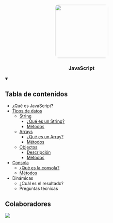 <div align="center">
   <br/>
    <img src="https://github.com/user-attachments/assets/2ec030cc-8d43-4df2-aa76-14b4317d3617" width="175" style="border-radius: 10px;" >
   <h3 align="center">JavaScript</h3>
</div>

<details open>
  <summary>
    <h2>Tabla de contenidos</h2>
  </summary>
  <ul>
     <li>
         ¿Qué es JavaScript?
      </li>
     <li>
        <a href="https://github.com/MrRedu/JavaScript/tree/main/javascript/data-types#tipos-de-datos-en-javascript">Tipos de datos</a>
        <ul>
          <li>
            <a href="https://github.com/MrRedu/JavaScript/tree/main/javascript/string">String</a>
            <ul>
              <li><a href="https://github.com/MrRedu/JavaScript/tree/main/javascript/string#qu%C3%A9-es-un-string-cadena-de-texto">¿Qué es un String?</a></li>
              <li><a href="https://github.com/MrRedu/JavaScript/tree/main/javascript/string/methods">Métodos</a></li>
            </ul>
          </li>
          <li>
            <a href="https://github.com/MrRedu/JavaScript/tree/main/javascript/array">Arrays</a>
            <ul>
              <li><a href="https://github.com/MrRedu/JavaScript/tree/main/javascript/array#qu%C3%A9-es-un-array">¿Qué es un Array?</a></li>
              <li><a href="https://github.com/MrRedu/JavaScript/tree/main/javascript/array/methods">Métodos</a></li>
            </ul>
          </li>
          <li>
            <a href="#">Objectos</a>
            <ul>
              <li><a href="#">Descripción</a></li>
              <li><a href="#">Métodos</a></li>
            </ul>
           </li>
        </ul>
     </li>

   <li>
      <a href="https://github.com/MrRedu/JavaScript/tree/main/javascript/console">Consola</a>
      <ul>
        <li><a href="https://github.com/MrRedu/JavaScript/tree/main/javascript/console#qu%C3%A9-es-la-consola">¿Qué es la consola?</a></li>
        <li><a href="https://github.com/MrRedu/JavaScript/tree/main/javascript/console/methods">Métodos</a></li>
      </ul>
    </li>
      <li>
         Dinámicas
         <ul>
      <li>
         ¿Cuál es el resultado?
      </li>
      <li>
         Preguntas técnicas
      </li>
         </ul>
      </li>
  </ul>
</details>

<h2>Colaboradores</h2>
<div>
  <a href="https://github.com/MrRedu/JavaScript/graphs/contributors">
    <img src="https://contrib.rocks/image?repo=MrRedu/JavaScript" />
  </a> 
</div>
